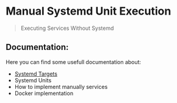 <!-- 

	Bruno Mondelo Giaramita                                    
	mondelob14@gmail.com                                       
	isx48185462                                                
	Escola del Treball de Barcelona 2017-04-19  
	
															 -->
															 
# Manual Systemd Unit Execution
> Executing Services Without Systemd

## Documentation:
Here you can find some usefull documentation about:
* [Systemd Targets](Documentation/targets.md)
* Systemd Units
* How to implement manually services
* Docker implementation
